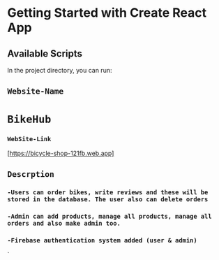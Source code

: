 # Getting Started with Create React App

## Available Scripts

In the project directory, you can run:


## `Website-Name`
   # `BikeHub`

### `WebSite-Link`

[https://bicycle-shop-121fb.web.app]


## `Descrption`
### `-Users can order bikes, write reviews and these will be stored in the database. The user also can delete orders`
### `-Admin can add products, manage all products, manage all orders and also make admin too. `
### `-Firebase authentication system added (user & admin)`
`
